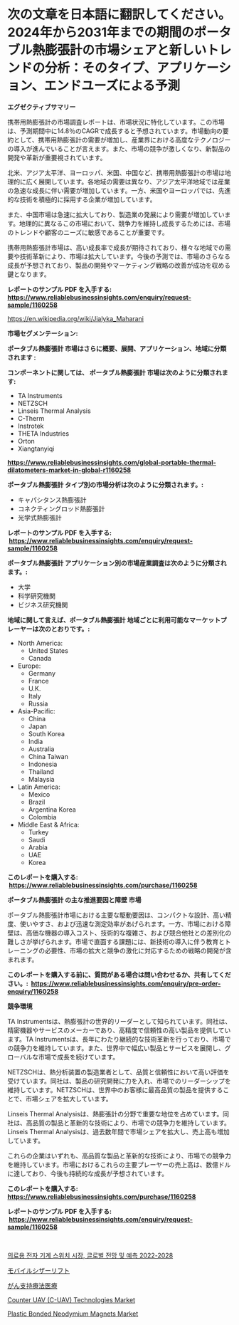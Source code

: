 <p><h1>次の文章を日本語に翻訳してください。2024年から2031年までの期間のポータブル熱膨張計の市場シェアと新しいトレンドの分析：そのタイプ、アプリケーション、エンドユーズによる予測</h1></p><p><strong>エグゼクティブサマリー</strong></p>
<p><p>携帯用熱膨張計の市場調査レポートは、市場状況に特化しています。この市場は、予測期間中に14.8％のCAGRで成長すると予想されています。市場動向の要約として、携帯用熱膨張計の需要が増加し、産業界における高度なテクノロジーの導入が進んでいることが言えます。また、市場の競争が激しくなり、新製品の開発や革新が重要視されています。</p><p>北米、アジア太平洋、ヨーロッパ、米国、中国など、携帯用熱膨張計の市場は地理的に広く展開しています。各地域の需要は異なり、アジア太平洋地域では産業の急速な成長に伴い需要が増加しています。一方、米国やヨーロッパでは、先進的な技術を積極的に採用する企業が増加しています。</p><p>また、中国市場は急速に拡大しており、製造業の発展により需要が増加しています。地理的に異なるこの市場において、競争力を維持し成長するためには、市場のトレンドや顧客のニーズに敏感であることが重要です。</p><p>携帯用熱膨張計市場は、高い成長率で成長が期待されており、様々な地域での需要や技術革新により、市場は拡大しています。今後の予測では、市場のさらなる成長が予想されており、製品の開発やマーケティング戦略の改善が成功を収める鍵となります。</p></p>
<p><strong>レポートのサンプル PDF を入手する: <a href="https://www.reliablebusinessinsights.com/enquiry/request-sample/1160258">https://www.reliablebusinessinsights.com/enquiry/request-sample/1160258</a></strong></p>
<p><a href="https://en.wikipedia.org/wiki/Jialyka_Maharani">https://en.wikipedia.org/wiki/Jialyka_Maharani</a></p>
<p><strong>市場セグメンテーション:</strong></p>
<p><strong> ポータブル熱膨張計 市場はさらに概要、展開、アプリケーション、地域に分類されます :</strong></p>
<p><strong>コンポーネントに関しては、 ポータブル熱膨張計 市場は次のように分類されます: &nbsp;</strong></p>
<p><ul><li>TA Instruments</li><li>NETZSCH</li><li>Linseis Thermal Analysis</li><li>C-Therm</li><li>Instrotek</li><li>THETA Industries</li><li>Orton</li><li>Xiangtanyiqi</li></ul></p>
<p><strong><a href="https://www.reliablebusinessinsights.com/global-portable-thermal-dilatometers-market-in-global-r1160258">https://www.reliablebusinessinsights.com/global-portable-thermal-dilatometers-market-in-global-r1160258</a></strong></p>
<p><strong> ポータブル熱膨張計 タイプ別の市場分析は次のように分類されます。:</strong></p>
<p><ul><li>キャパシタンス熱膨張計</li><li>コネクティングロッド熱膨張計</li><li>光学式熱膨張計</li></ul></p>
<p><strong>レポートのサンプル PDF を入手する: &nbsp;<a href="https://www.reliablebusinessinsights.com/enquiry/request-sample/1160258">https://www.reliablebusinessinsights.com/enquiry/request-sample/1160258</a></strong></p>
<p><strong> ポータブル熱膨張計 アプリケーション別の市場産業調査は次のように分類されます。:</strong></p>
<p><ul><li>大学</li><li>科学研究機関</li><li>ビジネス研究機関</li></ul></p>
<p><strong>地域に関して言えば、ポータブル熱膨張計 地域ごとに利用可能なマーケットプレーヤーは次のとおりです。:</strong></p>
<p><ul>
    <li>
        North America:
        <ul>
            <li>United States</li>
            <li>Canada</li>
        </ul>
    </li>
    <li>
        Europe:
        <ul>
            <li>Germany</li>
            <li>France</li>
            <li>U.K.</li>
            <li>Italy</li>
            <li>Russia</li>
        </ul>
    </li>
    <li>
        Asia-Pacific:
        <ul>
            <li>China</li>
            <li>Japan</li>
            <li>South Korea</li>
            <li>India</li>
            <li>Australia</li>
            <li>China Taiwan</li>
            <li>Indonesia</li>
            <li>Thailand</li>
            <li>Malaysia</li>
        </ul>
    </li>
    <li>
        Latin America:
        <ul>
            <li>Mexico</li>
            <li>Brazil</li>
            <li>Argentina Korea</li>
            <li>Colombia</li>
        </ul>
    </li>
    <li>
        Middle East & Africa:
        <ul>
            <li>Turkey</li>
            <li>Saudi</li>
            <li>Arabia</li>
            <li>UAE</li>
            <li>Korea</li>
        </ul>
    </li>
    </ul></p>
<p><strong>このレポートを購入する: &nbsp;<a href="https://www.reliablebusinessinsights.com/purchase/1160258">https://www.reliablebusinessinsights.com/purchase/1160258</a></strong></p>
<p><strong>ポータブル熱膨張計 の主な推進要因と障壁 市場</strong></p>
<p><p>ポータブル熱膨張計市場における主要な駆動要因は、コンパクトな設計、高い精度、使いやすさ、および迅速な測定効率があげられます。一方、市場における障壁は、高価な機器の導入コスト、技術的な複雑さ、および競合他社との差別化の難しさが挙げられます。市場で直面する課題には、新技術の導入に伴う教育とトレーニングの必要性、市場の拡大と競争の激化に対応するための戦略の開発が含まれます。</p></p>
<p><strong>このレポートを購入する前に、質問がある場合は問い合わせるか、共有してください。:&nbsp; <a href="https://www.reliablebusinessinsights.com/enquiry/pre-order-enquiry/1160258">https://www.reliablebusinessinsights.com/enquiry/pre-order-enquiry/1160258</a></strong></p>
<p><strong>競争環境</strong></p>
<p><p>TA Instrumentsは、熱膨張計の世界的リーダーとして知られています。同社は、精密機器やサービスのメーカーであり、高精度で信頼性の高い製品を提供しています。TA Instrumentsは、長年にわたり継続的な技術革新を行っており、市場での競争力を維持しています。また、世界中で幅広い製品とサービスを展開し、グローバルな市場で成長を続けています。</p><p>NETZSCHは、熱分析装置の製造業者として、品質と信頼性において高い評価を受けています。同社は、製品の研究開発に力を入れ、市場でのリーダーシップを維持しています。NETZSCHは、世界中のお客様に最高品質の製品を提供することで、市場シェアを拡大しています。</p><p>Linseis Thermal Analysisは、熱膨張計の分野で重要な地位を占めています。同社は、高品質の製品と革新的な技術により、市場での競争力を維持しています。Linseis Thermal Analysisは、過去数年間で市場シェアを拡大し、売上高も増加しています。</p><p>これらの企業はいずれも、高品質な製品と革新的な技術により、市場での競争力を維持しています。市場におけるこれらの主要プレーヤーの売上高は、数億ドルに達しており、今後も持続的な成長が予想されています。</p></p>
<p><strong>このレポートを購入する: &nbsp; <a href="https://www.reliablebusinessinsights.com/purchase/1160258">https://www.reliablebusinessinsights.com/purchase/1160258</a></strong></p>
<p><strong>レポートのサンプル PDF を入手する: &nbsp;<a href="https://www.reliablebusinessinsights.com/enquiry/request-sample/1160258">https://www.reliablebusinessinsights.com/enquiry/request-sample/1160258</a></strong><strong></strong></p>
<p>&nbsp;</p>
<p><p><a href="https://github.com/Nicolasrown5/Market-Research-Report-List-1/blob/main/9885443130741.md">의료용 전자 기계 스위치 시장, 글로벌 전망 및 예측 2022-2028</a></p><p><a href="https://medium.com/@demarcuskuhlman/%E3%83%A2%E3%83%90%E3%82%A4%E3%83%AB%E3%82%B7%E3%82%B6%E3%83%BC%E3%83%AA%E3%83%95%E3%83%88%E5%B8%82%E5%A0%B4-%E6%88%90%E5%8A%9F%E3%81%99%E3%82%8B%E3%83%93%E3%82%B8%E3%83%8D%E3%82%B9%E6%88%A6%E7%95%A5%E3%81%AE%E9%8D%B52031%E5%B9%B4%E3%81%BE%E3%81%A7%E3%81%AE%E4%BA%88%E6%B8%AC-26d90e230522">モバイルシザーリフト</a></p><p><a href="https://github.com/TerrellConn/Market-Research-Report-List-2/blob/main/8173944134053.md">がん支持療法医療</a></p><p><a href="https://github.com/moyahfrancoestellec51j635wcx/Market-Research-Report-List-3/blob/main/counter-uav-c-uav-technologies-market.md">Counter UAV (C-UAV) Technologies Market</a></p><p><a href="https://www.linkedin.com/pulse/global-plastic-bonded-neodymium-magnets-market-analysis-trends-bhtef?trackingId=rXFLMHCDnnTWGQr2vJhEYg%3D%3D">Plastic Bonded Neodymium Magnets Market</a></p></p>